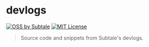 # devlogs

[![OSS by Subtale](https://img.shields.io/badge/oss_by-subtale-white?style=flat-square&labelColor=%2389216B&color=%23DA4453)][oss]
[![MIT License](https://img.shields.io/badge/license-MIT-brightgreen?style=flat-square&labelColor=%2389216B&color=%23DA4453)][mit]

> Source code and snippets from Subtale's devlogs.

[oss]: https://oss.subtale.com
[mit]: LICENSE
